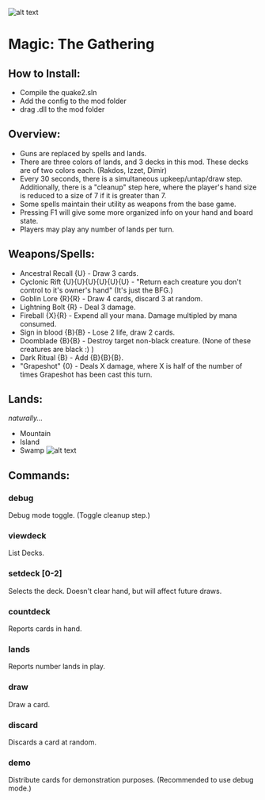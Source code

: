 ![alt text](https://media.wizards.com/2018/images/daily/gcYrmy5q9f.png "MTG Logo")

# Magic: The Gathering

## How to Install:
* Compile the quake2.sln
* Add the config to the mod folder
* drag .dll to the mod folder


## Overview:
* Guns are replaced by spells and lands.
* There are three colors of lands, and 3 decks in this mod. These decks are of two colors each. (Rakdos, Izzet, Dimir)
* Every 30 seconds, there is a simultaneous upkeep/untap/draw step. Additionally, there is a "cleanup" step here, where the player's hand size is reduced to a size of 7 if it is greater than 7.
* Some spells maintain their utility as weapons from the base game.
* Pressing F1 will give some more organized info on your hand and board state.
* Players may play any number of lands per turn.

## Weapons/Spells:
* Ancestral Recall {U} - Draw 3 cards.
* Cyclonic Rift {U}{U}{U}{U}{U}{U} - "Return each creature you don't control to it's owner's hand" (It's just the BFG.)
* Goblin Lore {R}{R} - Draw 4 cards, discard 3 at random.
* Lightning Bolt {R} - Deal 3 damage.
* Fireball {X}{R} - Expend all your mana. Damage multipled by mana consumed.
* Sign in blood {B}{B} - Lose 2 life, draw 2 cards.
* Doomblade {B}{B} - Destroy target non-black creature. (None of these creatures are black :) )
* Dark Ritual {B} - Add {B}{B}{B}.
* "Grapeshot" {0} - Deals X damage, where X is half of the number of times Grapeshot has been cast this turn. 

## Lands:
*naturally...*

* Mountain
* Island
* Swamp
![alt text](https://i0.wp.com/mtgazone.com/wp-content/uploads/2019/12/historic-grixis-control.jpg?fit=626%2C457&ssl=1 "Bolas")

## Commands: 

### debug
Debug mode toggle. (Toggle cleanup step.)

### viewdeck
List Decks. 

### setdeck [0-2]
Selects the deck. Doesn't clear hand, but will affect future draws.

### countdeck
Reports cards in hand.

### lands
Reports number lands in play.

### draw
Draw a card.

### discard
Discards a card at random.

### demo
Distribute cards for demonstration purposes. (Recommended to use debug mode.)



